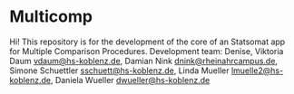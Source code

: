 # Multicomp
Hi! This repository is for the development of the core of an Statsomat app for Multiple Comparison Procedures. Development team: Denise, Viktoria Daum vdaum@hs-koblenz.de, Damian Nink dnink@rheinahrcampus.de, Simone Schuettler sschuett@hs-koblenz.de, Linda Mueller lmuelle2@hs-koblenz.de, Daniela Wueller dwueller@hs-koblenz.de
